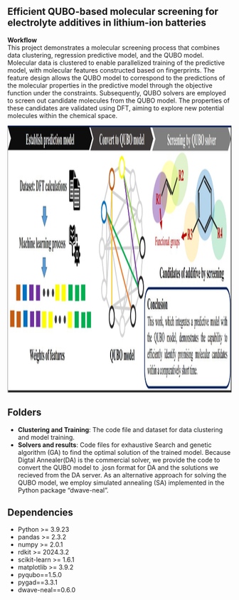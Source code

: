 <h2 id="Title">Efficient QUBO-based molecular screening for electrolyte additives in lithium-ion batteries</h2>

**Workflow**\
This project demonstrates a molecular screening process that combines data clustering, regression predictive model, and the QUBO model. Molecular data is clustered to enable parallelized training of the predictive model, with molecular features constructed based on fingerprints. The feature design allows the QUBO model to correspond to the predictions of the molecular properties in the predictive model through the objective function under the constraints. Subsequently, QUBO solvers are employed to screen out candidate molecules from the QUBO model. The properties of these candidates are validated using DFT, aiming to explore new potential molecules within the chemical space.
<br>

<img src="Graphical workflow.JPG" width="1000" height="600" />

<h2 id="Folders">Folders</h2> 

- **Clustering and Training**: The code file and dataset for data clustering and model training.
- **Solvers and results**: Code files for exhaustive Search and genetic algorithm (GA) to find the optimal solution of the trained model. Because Digtal Annealer(DA) is the commercial solver, we provide the code to convert the QUBO model to .josn format for DA and the solutions we recieved from the DA server. As an alternative approach for solving the QUBO model, we employ simulated annealing (SA) implemented in the Python package “dwave-neal”.

<h2 id="Dependencies">Dependencies</h2>  

- Python >= 3.9.23
- pandas >= 2.3.2
- numpy >= 2.0.1
- rdkit >= 2024.3.2
- scikit-learn >= 1.6.1
- matplotlib >= 3.9.2
- pyqubo==1.5.0
- pygad==3.3.1
- dwave-neal==0.6.0
